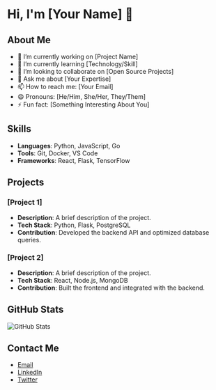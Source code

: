 # Hi, I'm [Your Name] 👋

## About Me
- 🔭 I’m currently working on [Project Name]
- 🌱 I’m currently learning [Technology/Skill]
- 👯 I’m looking to collaborate on [Open Source Projects]
- 💬 Ask me about [Your Expertise]
- 📫 How to reach me: [Your Email]
- 😄 Pronouns: [He/Him, She/Her, They/Them]
- ⚡ Fun fact: [Something Interesting About You]

## Skills
- **Languages**: Python, JavaScript, Go
- **Tools**: Git, Docker, VS Code
- **Frameworks**: React, Flask, TensorFlow

## Projects
### [Project 1]
- **Description**: A brief description of the project.
- **Tech Stack**: Python, Flask, PostgreSQL
- **Contribution**: Developed the backend API and optimized database queries.

### [Project 2]
- **Description**: A brief description of the project.
- **Tech Stack**: React, Node.js, MongoDB
- **Contribution**: Built the frontend and integrated with the backend.

## GitHub Stats
![GitHub Stats](https://github-readme-stats.vercel.app/api?username=superman888888&show_icons=true)

## Contact Me
- [Email](mailto:your.email@example.com)
- [LinkedIn](https://linkedin.com/in/yourprofile)
- [Twitter](https://twitter.com/yourhandle)
